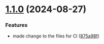 # [1.1.0](https://github.com/Famzy/Finace-Tracker-ComposeMutliPlatform-Mobile/compare/v1.0.2...v1.1.0) (2024-08-27)


### Features

* made change to the files for CI ([875a98f](https://github.com/Famzy/Finace-Tracker-ComposeMutliPlatform-Mobile/commit/875a98fdd8e7f3fea7a783ff3b7a9e210eebf455))
